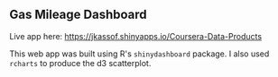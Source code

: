 ## Gas Mileage Dashboard

Live app here: https://jkassof.shinyapps.io/Coursera-Data-Products

This web app was built using R's `shinydashboard` package. I also used `rcharts` to produce the d3 scatterplot.
